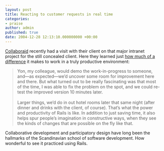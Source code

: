 ```yaml
---
layout: post
title: Reacting to customer requests in real time
categories:
- praise
author: admin
published: true
date: 2004-12-28 12:13:10.000000000 +00:00
---
```

<p><a href="http://www.collaboraid.biz">Collaboraid</a> recently had a visit with their client on that major intranet project for the still concealed client. Here they learned just <a href="http://www.collaboraid.biz/blog/one-entry?entry%5fid=43285">how much of a difference</a> it makes to work in a truly productive environment:</p>
<blockquote>Yon, my colleague, would demo the work-in-progress to someone, and&mdash;as expected&mdash;we&#8217;d uncover some room for improvement here and there. But what turned out to be really fascinating was that most of the time, I was able to fix the problem on the spot, and we could re-test the improved version 10 minutes later.<br /><br />Larger things, we&#8217;d do in out hotel rooms later that same night (after dinner and drinks with the client, of course). That&#8217;s what the power and productivity of Rails is like. In addition to just saving time, it also helps spur people&#8217;s imagination in constructive ways, when they see the kinds of changes that are possible on the fly like that.</blockquote>
<p>Collaborative development and participatory design have long been the hallmarks of the Scandinavian school of software development. How wonderful to see it practiced using Rails.</p>